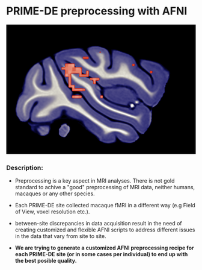 # **PRIME-DE preprocessing with AFNI**

![](https://github.com/edrojas3/psilafni/blob/main/media/monkey3.png?raw=true)

### Description:

- Preprocessing is a key aspect in MRI analyses. There is not gold standard to achive a "good" preprocessing of MRI data, neither humans, macaques or any other species.
- Each PRIME-DE site collected macaque fMRI in a different way (e.g Field of View, voxel resolution etc.).
- between-site discrepancies in data acquisition result in the need of creating customized and flexible AFNI scripts to address different issues in the data that vary from site to site.

- **We are trying to generate a customized AFNI preprocessing recipe for each PRIME-DE site (or in some cases per individual) to end up with the best posible  quality.**
